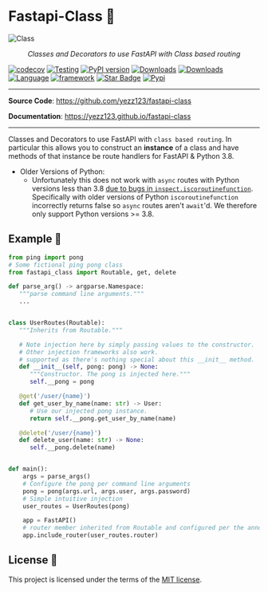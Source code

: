 # Fastapi-Class 🦜

![Class](https://user-images.githubusercontent.com/52716203/137606695-f110f129-08b1-45f3-a445-962c1f28378c.png)

<p align="center">
    <em>Classes and Decorators to use FastAPI with Class based routing</em>
</p>

[![codecov](https://codecov.io/gh/yezz123/fastapi-class/branch/main/graph/badge.svg?token=1W73kO30IL)](https://codecov.io/gh/yezz123/fastapi-class)
[![Testing](https://github.com/yezz123/fastapi-class/actions/workflows/test.yml/badge.svg)](https://github.com/yezz123/fastapi-class/actions/workflows/test.yml)
[![PyPI version](https://badge.fury.io/py/fastapi-class.svg)](https://badge.fury.io/py/fastapi-class)
[![Downloads](https://pepy.tech/badge/fastapi-class/month)](https://pepy.tech/project/fastapi-class)
[![Downloads](https://pepy.tech/badge/fastapi-class/week)](https://pepy.tech/project/fastapi-class)
[![Language](https://img.shields.io/badge/Language-Python-green?style)](https://github.com/yezz123)
[![framework](https://img.shields.io/badge/Framework-FastAPI-blue?style)](https://fastapi.tiangolo.com/)
[![Star Badge](https://img.shields.io/static/v1?label=%F0%9F%8C%9F&message=If%20Useful&style=style=flatcolor=BC4E99)](https://github.com/yezz123/fastapi-class)
[![Pypi](https://img.shields.io/pypi/pyversions/fastapi-class.svg?color=%2334D058)](https://pypi.org/project/fastapi-class)

---

**Source Code**: <https://github.com/yezz123/fastapi-class>

**Documentation**: <https://yezz123.github.io/fastapi-class>

---

Classes and Decorators to use FastAPI with `class based routing`. In particular this allows you to
construct an **instance** of a class and have methods of that instance be route handlers for FastAPI & Python 3.8.

- Older Versions of Python:
  - Unfortunately this does not work with `async` routes with Python versions less than 3.8 [due to bugs in `inspect.iscoroutinefunction`](https://stackoverflow.com/a/52422903/1431244). Specifically with older versions of Python `iscoroutinefunction` incorrectly returns false so `async` routes aren't `await`'d. We therefore only support Python versions >= 3.8.

## Example 🐢

```py
from ping import pong
# Some fictional ping pong class
from fastapi_class import Routable, get, delete

def parse_arg() -> argparse.Namespace:
   """parse command line arguments."""
   ...


class UserRoutes(Routable):
   """Inherits from Routable."""

   # Note injection here by simply passing values to the constructor.
   # Other injection frameworks also work.
   # supported as there's nothing special about this __init__ method.
   def __init__(self, pong: pong) -> None:
      """Constructor. The pong is injected here."""
      self.__pong = pong

   @get('/user/{name}')
   def get_user_by_name(name: str) -> User:
      # Use our injected pong instance.
      return self.__pong.get_user_by_name(name)

   @delete('/user/{name}')
   def delete_user(name: str) -> None:
      self.__pong.delete(name)


def main():
    args = parse_args()
    # Configure the pong per command line arguments
    pong = pong(args.url, args.user, args.password)
    # Simple intuitive injection
    user_routes = UserRoutes(pong)

    app = FastAPI()
    # router member inherited from Routable and configured per the annotations.
    app.include_router(user_routes.router)
```

## License 🍻

This project is licensed under the terms of the [MIT license](license.md).

